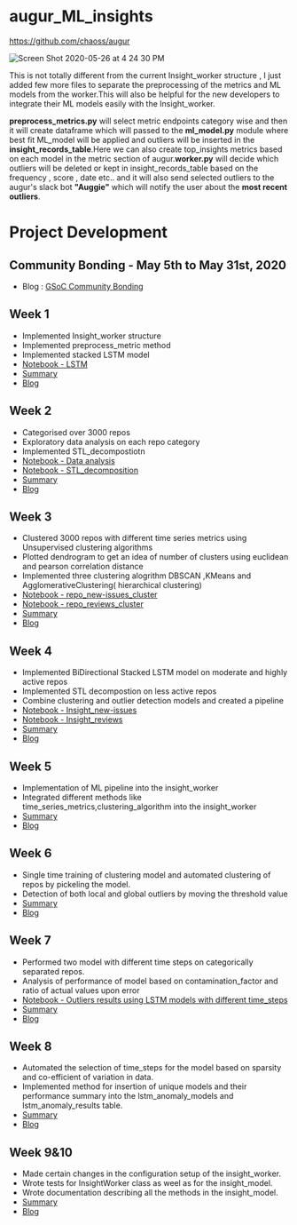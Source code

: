 # augur_ML_insights
https://github.com/chaoss/augur

![Screen Shot 2020-05-26 at 4 24 30 PM](https://user-images.githubusercontent.com/43684300/82900502-458e4680-9f7a-11ea-86fe-53532006ee8f.png)


This is not totally different from the current Insight_worker structure , I just added few more files to separate the preprocessing of the metrics and ML models from the worker.This will also be helpful for the new developers to integrate their ML models easily with the Insight_worker.

**preprocess_metrics.py** will select metric endpoints category wise and then it will create dataframe which will passed to the **ml_model.py** module where best fit ML_model will be applied and outliers will be inserted in the **insight_records_table**.Here we can also create top_insights metrics based on each model in the metric section of augur.**worker.py** will decide which outliers will be deleted or kept in insight_records_table based on the frequency , score , date etc.. and it will also send selected outliers to the augur's slack bot **"Auggie"** which will notify the user about the **most recent outliers**.








# Project Development 



## Community Bonding - May 5th to May 31st, 2020

* Blog : [GSoC Community Bonding](https://medium.com/@pratikmishra_60029/expected-outcomes-discussed-during-gsoc-community-bonding-period-1-84cee2d3f277)


 ## Week 1


* Implemented Insight_worker structure
* Implemented preprocess_metric method
* Implemented stacked LSTM model
* [Notebook - LSTM](https://github.com/pratikmishra356/augur_ML_insights/blob/master/insight_model_LSTM.ipynb)
* [Summary](https://docs.google.com/document/d/1WBDsOHXtPJ9BlRSf7un9ennT6b5x4ngilU_smfpiorU/edit)
* [Blog](https://medium.com/@pratikmishra_60029/gsoc-weekly-summary-week-1-2-2-7f3c52d26f07)

## Week 2


* Categorised over 3000 repos
* Exploratory data analysis on each repo category
* Implemented STL_decompostiotn
* [Notebook - Data analysis](https://github.com/pratikmishra356/augur_ML_insights/blob/master/data_analysis.ipynb)
* [Notebook - STL_decomposition](https://github.com/pratikmishra356/augur_ML_insights/blob/master/STL_decomposition.ipynb)
* [Summary](https://docs.google.com/document/d/1WBDsOHXtPJ9BlRSf7un9ennT6b5x4ngilU_smfpiorU/edit)
* [Blog](https://medium.com/@pratikmishra_60029/gsoc-weekly-summary-week-1-2-2-7f3c52d26f07)


## Week 3


* Clustered 3000 repos with different time series metrics using Unsupervised clustering algorithms
* Plotted dendrogram to get an idea of number of clusters using euclidean and pearson correlation distance
* Implemented three clustering alogrithm DBSCAN ,KMeans and AgglomerativeClustering( hierarchical clustering)
* [Notebook - repo_new-issues_cluster](https://github.com/pratikmishra356/augur_ML_insights/blob/master/Notebooks/repo_new-issues_cluster.ipynb)
* [Notebook - repo_reviews_cluster](https://github.com/pratikmishra356/augur_ML_insights/blob/master/Notebooks/repo_reviews_cluster.ipynb)
* [Summary](https://docs.google.com/document/d/1WBDsOHXtPJ9BlRSf7un9ennT6b5x4ngilU_smfpiorU/edit)
* [Blog](https://medium.com/@pratikmishra_60029/gsoc-weekly-summary-week-3-4-3-edd6952a129d)

## Week 4


* Implemented BiDirectional Stacked LSTM model on moderate and highly active repos
* Implemented STL decompostion on less active repos
* Combine clustering and outlier detection models and created a pipeline
* [Notebook - Insight_new-issues](https://github.com/pratikmishra356/augur_ML_insights/blob/master/Notebooks/Insight_new-issues.ipynb)
* [Notebook - Insight_reviews](https://github.com/pratikmishra356/augur_ML_insights/blob/master/Notebooks/Insight_reviews.ipynb)
* [Summary](https://docs.google.com/document/d/1WBDsOHXtPJ9BlRSf7un9ennT6b5x4ngilU_smfpiorU/edit)
* [Blog](https://medium.com/@pratikmishra_60029/gsoc-weekly-summary-week-3-4-3-edd6952a129d)


## Week 5


* Implementation of ML pipeline into the insight_worker
* Integrated different methods like time_series_metrics,clustering_algorithm into the insight_worker
* [Summary](https://docs.google.com/document/d/1WBDsOHXtPJ9BlRSf7un9ennT6b5x4ngilU_smfpiorU/edit)
* [Blog](https://medium.com/@pratikmishra_60029/gsoc-weekly-summary-week-5-6-4-88d5cc179cb4)


## Week 6


* Single time training of clustering model and automated clustering of repos by pickeling the model.
* Detection of both local and global outliers by moving the threshold value
* [Summary](https://docs.google.com/document/d/1WBDsOHXtPJ9BlRSf7un9ennT6b5x4ngilU_smfpiorU/edit)
* [Blog](https://medium.com/@pratikmishra_60029/gsoc-weekly-summary-week-5-6-4-88d5cc179cb4)


## Week 7


* Performed two model with different time steps on categorically separated repos.
* Analysis of performance of model based on contamination_factor and ratio of actual values upon error
* [Notebook - Outliers results using LSTM models with different time_steps](https://github.com/chaoss/augur/blob/pratik/time_series_notebook/Distribution%20and%20model%20results%20analysis%20on%20individual%20data_fields.ipynb)
* [Summary](https://docs.google.com/document/d/1WBDsOHXtPJ9BlRSf7un9ennT6b5x4ngilU_smfpiorU/edit)
* [Blog](https://medium.com/@pratikmishra_60029/gsoc-weekly-summary-week-7-8-5-c450f35cf46e)


## Week 8


* Automated the selection of time_steps for the model based on sparsity and co-efficient of variation in data.
* Implemented method for insertion of unique models and their performance summary into the lstm_anomaly_models and lstm_anomaly_results table.
* [Summary](https://docs.google.com/document/d/1WBDsOHXtPJ9BlRSf7un9ennT6b5x4ngilU_smfpiorU/edit)
* [Blog](https://medium.com/@pratikmishra_60029/gsoc-weekly-summary-week-7-8-5-c450f35cf46e)


## Week 9&10


* Made certain changes in the configuration setup of the insight_worker.
* Wrote tests for InsightWorker class as weel as for the insight_model.
* Wrote documentation describing all the methods in the insight_model.
* [Summary](https://docs.google.com/document/d/1WBDsOHXtPJ9BlRSf7un9ennT6b5x4ngilU_smfpiorU/edit)
* [Blog](https://medium.com/@pratikmishra_60029/gsoc-weekly-summary-week-9-10-6-622f17180d74)

